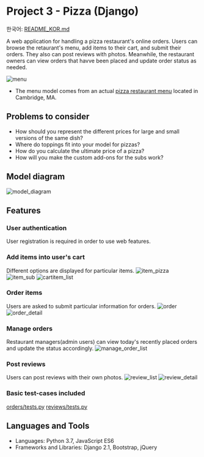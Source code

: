 # Project 3 - Pizza (Django)

한국어: [README_KOR.md](https://github.com/syntaxkim/project3-pizza/blob/master/README_KOR.md)

A web application for handling a pizza restaurant's online orders. Users can browse the retaurant's menu, add items to their cart, and submit their orders. They also can post reviews with photos. Meanwhile, the restaurant owners can view orders that havve been placed and update order status as needed.

![menu]()
* The menu model comes from an actual [pizza restaurant menu](http://www.pinocchiospizza.net/menu.html) located in Cambridge, MA.


## Problems to consider
* How should you represent the different prices for large and small versions of the same dish?
* Where do toppings fit into your model for pizzas?
* How do you calculate the ultimate price of a pizza?
* How will you make the custom add-ons for the subs work?


## Model diagram
![model_diagram]()


## Features

### User authentication
User registration is required in order to use web features.


### Add items into user's cart
Different options are displayed for particular items.
![item_pizza]()
![item_sub]()
![cartitem_list]()


### Order items
Users are asked to submit particular information for orders.
![order]()
![order_detail]()


### Manage orders
Restaurant managers(admin users) can view today's recently placed orders and update the status accordingly.
![manage_order_list]()


### Post reviews
Users can post reviews with their own photos.
![review_list]()
![review_detail]()


### Basic test-cases included
[orders/tests.py]()
[reviews/tests.py]()


## Languages and Tools
* Languages: Python 3.7, JavaScript ES6
* Frameworks and Libraries: Django 2.1, Bootstrap, jQuery

